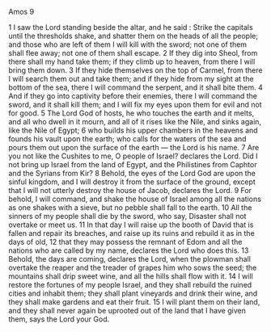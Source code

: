 Amos 9

1	I saw the Lord standing beside the altar, and he said : Strike the capitals until the thresholds shake, and shatter them on the heads of all the people; and those who are left of them I will kill with the sword; not one of them shall flee away; not one of them shall escape.
2	If they dig into Sheol, from there shall my hand take them; if they climb up to heaven, from there I will bring them down.
3	If they hide themselves on the top of Carmel, from there I will search them out and take them; and if they hide from my sight at the bottom of the sea, there I will command the serpent, and it shall bite them.
4	And if they go into captivity before their enemies, there I will command the sword, and it shall kill them; and I will fix my eyes upon them for evil and not for good.
5	The Lord God of hosts, he who touches the earth and it melts, and all who dwell in it mourn, and all of it rises like the Nile, and sinks again, like the Nile of Egypt;
6	who builds his upper chambers in the heavens and founds his vault upon the earth; who calls for the waters of the sea and pours them out upon the surface of the earth — the Lord is his name.
7	Are you not like the Cushites to me, O people of Israel? declares the Lord. Did I not bring up Israel from the land of Egypt, and the Philistines from Caphtor and the Syrians from Kir?
8	Behold, the eyes of the Lord God are upon the sinful kingdom, and I will destroy it from the surface of the ground, except that I will not utterly destroy the house of Jacob, declares the Lord.
9	For behold, I will command, and shake the house of Israel among all the nations as one shakes with a sieve, but no pebble shall fall to the earth.
10	All the sinners of my people shall die by the sword, who say, Disaster shall not overtake or meet us.
11	In that day I will raise up the booth of David that is fallen and repair its breaches, and raise up its ruins and rebuild it as in the days of old,
12	that they may possess the remnant of Edom and all the nations who are called by my name, declares the Lord who does this.
13	Behold, the days are coming, declares the Lord, when the plowman shall overtake the reaper and the treader of grapes him who sows the seed; the mountains shall drip sweet wine, and all the hills shall flow with it.
14	I will restore the fortunes of my people Israel, and they shall rebuild the ruined cities and inhabit them; they shall plant vineyards and drink their wine, and they shall make gardens and eat their fruit.
15	I will plant them on their land, and they shall never again be uprooted out of the land that I have given them, says the Lord your God.

